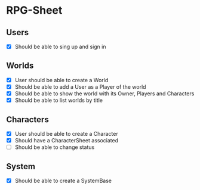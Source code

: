 # RPG-Sheet

## Users

- [x] Should be able to sing up and sign in

## Worlds

- [x] User should be able to create a World
- [x] Should be able to add a User as a Player of the world
- [x] Should be able to show the world with its Owner, Players and Characters
- [x] Should be able to list worlds by title

## Characters

- [x] User should be able to create a Character
- [x] Should have a CharacterSheet associated
- [ ] Should be able to change status

## System

- [x] Should be able to create a SystemBase
